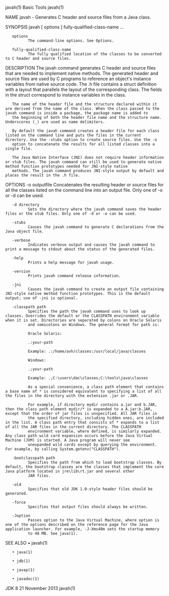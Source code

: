 javah(1)                                                                                         Basic Tools                                                                                         javah(1)

NAME
       javah - Generates C header and source files from a Java class.

SYNOPSIS
       javah [ options ] fully-qualified-class-name ...

       options
              The command-line options. See Options.

       fully-qualified-class-name
              The fully qualified location of the classes to be converted to C header and source files.

DESCRIPTION
       The javah command generates C header and source files that are needed to implement native methods. The generated header and source files are used by C programs to reference an object's instance
       variables from native source code. The .h file contains a struct definition with a layout that parallels the layout of the corresponding class. The fields in the struct correspond to instance
       variables in the class.

       The name of the header file and the structure declared within it are derived from the name of the class. When the class passed to the javah command is inside a package, the package name is added to
       the beginning of both the header file name and the structure name. Underscores (_) are used as name delimiters.

       By default the javah command creates a header file for each class listed on the command line and puts the files in the current directory. Use the -stubs option to create source files. Use the -o
       option to concatenate the results for all listed classes into a single file.

       The Java Native Interface (JNI) does not require header information or stub files. The javah command can still be used to generate native method function prototypes needed for JNI-style native
       methods. The javah command produces JNI-style output by default and places the result in the .h file.

OPTIONS
       -o outputfile
              Concatenates the resulting header or source files for all the classes listed on the command line into an output file. Only one of -o or -d can be used.

       -d directory
              Sets the directory where the javah command saves the header files or the stub files. Only one of -d or -o can be used.

       -stubs
              Causes the javah command to generate C declarations from the Java object file.

       -verbose
              Indicates verbose output and causes the javah command to print a message to stdout about the status of the generated files.

       -help
              Prints a help message for javah usage.

       -version
              Prints javah command release information.

       -jni
              Causes the javah command to create an output file containing JNI-style native method function prototypes. This is the default output; use of -jni is optional.

       -classpath path
              Specifies the path the javah command uses to look up classes. Overrides the default or the CLASSPATH environment variable when it is set. Directories are separated by colons on Oracle Solaris
              and semicolons on Windows. The general format for path is:

              Oracle Solaris:

              .:your-path

              Example: .:/home/avh/classes:/usr/local/java/classes

              Windows:

              .;your-path

              Example: .;C:\users\dac\classes;C:\tools\java\classes

              As a special convenience, a class path element that contains a base name of * is considered equivalent to specifying a list of all the files in the directory with the extension .jar or .JAR.

              For example, if directory mydir contains a.jar and b.JAR, then the class path element mydir/* is expanded to a A.jar:b.JAR, except that the order of jar files is unspecified. All JAR files in
              the specified directory, including hidden ones, are included in the list. A class path entry that consists of * expands to a list of all the JAR files in the current directory. The CLASSPATH
              environment variable, where defined, is similarly expanded. Any class path wild card expansion occurs before the Java Virtual Machine (JVM) is started. A Java program will never see
              unexpanded wild cards except by querying the environment. For example, by calling System.getenv("CLASSPATH").

       -bootclasspath path
              Specifies the path from which to load bootstrap classes. By default, the bootstrap classes are the classes that implement the core Java platform located in jre\lib\rt.jar and several other
              JAR files.

       -old
              Specifies that old JDK 1.0-style header files should be generated.

       -force
              Specifies that output files should always be written.

       -Joption
              Passes option to the Java Virtual Machine, where option is one of the options described on the reference page for the Java application launcher. For example, -J-Xms48m sets the startup memory
              to 48 MB. See java(1).

SEE ALSO
       • javah(1)

       • java(1)

       • jdb(1)

       • javap(1)

       • javadoc(1)

JDK 8                                                                                          21 November 2013                                                                                      javah(1)
